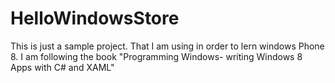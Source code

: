 # HelloWindowsStore
This is just a sample project. That I am using in order to lern windows Phone 8. I am following the book "Programming Windows- writing Windows 8 Apps with C# and XAML"
